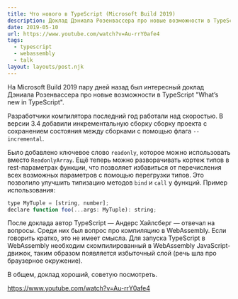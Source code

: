 ```yaml
---
title: Что нового в TypeScript (Microsoft Build 2019)
description: Доклад Дэниала Розенвассера про новые возможности в TypeScript
date: 2019-05-10
url: https://www.youtube.com/watch?v=Au-rrY0afe4
tags:
  - typescript
  - webassembly
  - talk
layout: layouts/post.njk
---
```

На Microsoft Build 2019 пару дней назад был интересный доклад Дэниала Розенвассера про новые возможности в TypeScript "What’s new in TypeScript".

Разработчики компилятора последний год работали над скоростью. В версии 3.4 добавили инкрементальную сборку сборку проекта с сохранением состояния между сборками с помощью флага `--incremental`.

Было добавлено ключевое слово `readonly`, которое можно использовать вместо `ReadonlyArray`. Ещё теперь можно разворачивать кортеж типов в rest-параметрах функции, что позволяет избавиться от перечисления всех возможных параметров с помощью перегрузки типов. Это позволило улучшить типизацию методов `bind` и `call` у функций. Пример использования:

```js
type MyTuple = [string, number];
declare function foo(...args: MyTuple): string;
```

После доклада автор TypeScript — Андерс Хайлсберг — отвечал на вопросы. Среди них был вопрос про компиляцию в WebAssembly. Если говорить кратко, это не имеет смысла. Для запуска TypeScript в WebAssembly необходим скомпилированный в WebAssembly JavaScript-движок, таким образом появляется избыточный слой (речь шла про браузерное окружение).

В общем, доклад хороший, советую посмотреть.

https://www.youtube.com/watch?v=Au-rrY0afe4

